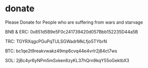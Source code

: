 # donate
Please Donate for People who are suffering from wars and starvage

BNB & ERC:
0x851d5B9e5F0c241739420d057Bbb152235D44a5B

TRC:
TGYRXqgcPGuPqTULSGWadrMkLfjo5TYbrN

BTC:
bc1qe2t9reakvwakz49mp6cvq44e4vrlr2j84ct7ws

SOL:
2jBc4yr6yNPm5mSxken6zyKL37hQrn9kqY55oGektbX3

